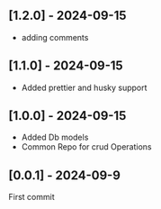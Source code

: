 ## [1.2.0] - 2024-09-15
- adding comments


## [1.1.0] - 2024-09-15
- Added prettier and husky support

## [1.0.0] - 2024-09-15
- Added Db models 
- Common Repo for crud Operations

## [0.0.1] - 2024-09-9
First commit
